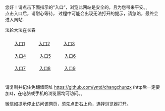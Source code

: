您好！请点击下面指示的“入口”，浏览此网站是安全的，且为您带来平安。。 <br/>
点击入口后，请耐心等待， 过程中可能会出现无法打开的提示，请忽略，最终会进入网站. </br>

法轮大法在长春<br/>
<div style="padding:10px"><a style="margin:20px" target="_blank" href="https://dvv7ee2yks23m.cloudfront.net/2Qpsp?slrpkxj" id="ccLink1" rel="nofollow">入口1</a> <a target="_blank" style="margin:20px" href="https://d4v0t3xcpk97.cloudfront.net/2Qpsp?xrywc" id="ccLink2" rel="nofollow">入口2</a> <a style="margin:20px" target="_blank" href="https://d15cjls377pxsf.cloudfront.net/2Qpsp?golgv" id="ccLink3" rel="nofollow">入口3</a></div>

<div style="padding:10px" ><a style="margin:20px" target="_blank" href="https://dvv7ee2yks23m.cloudfront.net/2Qpsp?slrpkxj" id="ccLink4" rel="nofollow">入口4</a> <a style="margin:20px" href="https://d4v0t3xcpk97.cloudfront.net/2Qpsp?xrywc" target="_blank" id="ccLink5" rel="nofollow">入口5</a> <a style="margin:20px" href="https://d15cjls377pxsf.cloudfront.net/2Qpsp?golgv" target="_blank" id="ccLink6" rel="nofollow">入口6</a></div>

<div style="padding:10px"><a style="margin:20px" target="_blank" href="https://dvv7ee2yks23m.cloudfront.net/2Qpsp?slrpkxj" id="ccLink7" rel="nofollow">入口7</a> <a style="margin:20px" href="https://d4v0t3xcpk97.cloudfront.net/2Qpsp?xrywc" target="_blank" id="ccLink8" rel="nofollow">入口8</a> <a style="margin:20px" target="_blank" href="https://d15cjls377pxsf.cloudfront.net/2Qpsp?golgv" id="ccLink9" rel="nofollow">入口9</a></div>

<br/>



请复制并记住免翻墙网址 https://github.com/yntd/changchunzx (http后一定要加s)，在电脑或手机的浏览器均可访问。。<br/>

微信如提示停止访问该网页，须先点击右上角，选择浏览器打开。
